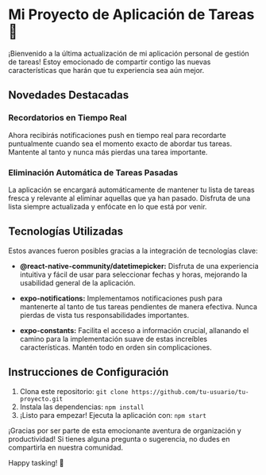 # Mi Proyecto de Aplicación de Tareas 🌟

¡Bienvenido a la última actualización de mi aplicación personal de gestión de tareas! Estoy emocionado de compartir contigo las nuevas características que harán que tu experiencia sea aún mejor.

## Novedades Destacadas

### Recordatorios en Tiempo Real
Ahora recibirás notificaciones push en tiempo real para recordarte puntualmente cuando sea el momento exacto de abordar tus tareas. Mantente al tanto y nunca más pierdas una tarea importante.

### Eliminación Automática de Tareas Pasadas
La aplicación se encargará automáticamente de mantener tu lista de tareas fresca y relevante al eliminar aquellas que ya han pasado. Disfruta de una lista siempre actualizada y enfócate en lo que está por venir.

## Tecnologías Utilizadas
Estos avances fueron posibles gracias a la integración de tecnologías clave:

- **@react-native-community/datetimepicker:** Disfruta de una experiencia intuitiva y fácil de usar para seleccionar fechas y horas, mejorando la usabilidad general de la aplicación.

- **expo-notifications:** Implementamos notificaciones push para mantenerte al tanto de tus tareas pendientes de manera efectiva. Nunca pierdas de vista tus responsabilidades importantes.

- **expo-constants:** Facilita el acceso a información crucial, allanando el camino para la implementación suave de estas increíbles características. Mantén todo en orden sin complicaciones.

## Instrucciones de Configuración
1. Clona este repositorio: `git clone https://github.com/tu-usuario/tu-proyecto.git`
2. Instala las dependencias: `npm install`
3. ¡Listo para empezar! Ejecuta la aplicación con: `npm start`

¡Gracias por ser parte de esta emocionante aventura de organización y productividad! Si tienes alguna pregunta o sugerencia, no dudes en compartirla en nuestra comunidad.

Happy tasking! 🚀
